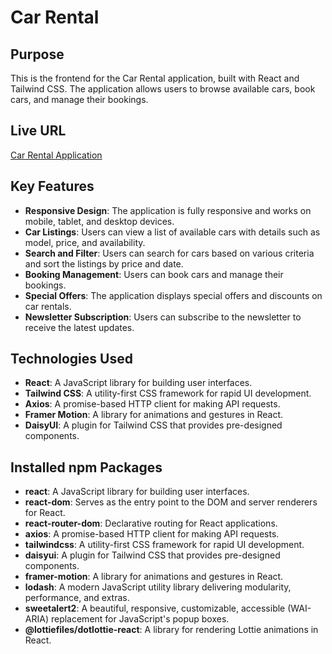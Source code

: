 # Car Rental

## Purpose
This is the frontend for the Car Rental application, built with React and Tailwind CSS. The application allows users to browse available cars, book cars, and manage their bookings.

## Live URL
[Car Rental Application](https://your-live-url.com)

## Key Features

- **Responsive Design**: The application is fully responsive and works on mobile, tablet, and desktop devices.
- **Car Listings**: Users can view a list of available cars with details such as model, price, and availability.
- **Search and Filter**: Users can search for cars based on various criteria and sort the listings by price and date.
- **Booking Management**: Users can book cars and manage their bookings.
- **Special Offers**: The application displays special offers and discounts on car rentals.
- **Newsletter Subscription**: Users can subscribe to the newsletter to receive the latest updates.

## Technologies Used

- **React**: A JavaScript library for building user interfaces.
- **Tailwind CSS**: A utility-first CSS framework for rapid UI development.
- **Axios**: A promise-based HTTP client for making API requests.
- **Framer Motion**: A library for animations and gestures in React.
- **DaisyUI**: A plugin for Tailwind CSS that provides pre-designed components.

## Installed npm Packages

- **react**: A JavaScript library for building user interfaces.
- **react-dom**: Serves as the entry point to the DOM and server renderers for React.
- **react-router-dom**: Declarative routing for React applications.
- **axios**: A promise-based HTTP client for making API requests.
- **tailwindcss**: A utility-first CSS framework for rapid UI development.
- **daisyui**: A plugin for Tailwind CSS that provides pre-designed components.
- **framer-motion**: A library for animations and gestures in React.
- **lodash**: A modern JavaScript utility library delivering modularity, performance, and extras.
- **sweetalert2**: A beautiful, responsive, customizable, accessible (WAI-ARIA) replacement for JavaScript's popup boxes.
- **@lottiefiles/dotlottie-react**: A library for rendering Lottie animations in React.
